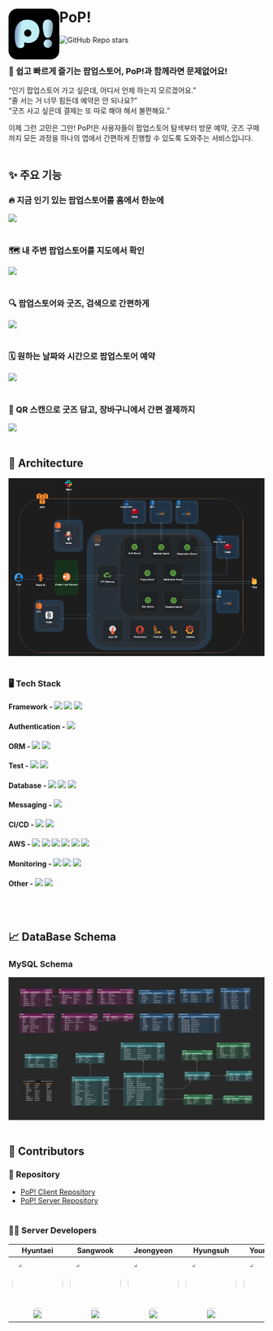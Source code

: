 # PoP! <img src="https://github.com/ht3064/readme-image/blob/main/popi-server/app-logo.png" align="left" width="100"></a>

![GitHub Repo stars](https://img.shields.io/github/stars/popi-official/popi-user-server?style=social)
</br></br>

### 🎈 쉽고 빠르게 즐기는 팝업스토어, PoP!과 함께라면 문제없어요!

“인기 팝업스토어 가고 싶은데, 어디서 언제 하는지 모르겠어요.”
<br>
“줄 서는 거 너무 힘든데 예약은 안 되나요?”
<br>
“굿즈 사고 싶은데 결제는 또 따로 해야 해서 불편해요.”

이제 그런 고민은 그만!
PoP!은 사용자들이 팝업스토어 탐색부터 방문 예약, 굿즈 구매까지
모든 과정을 하나의 앱에서 간편하게 진행할 수 있도록 도와주는 서비스입니다.
</br></br>

## ✨ 주요 기능
### 🔥 지금 인기 있는 팝업스토어를 홈에서 한눈에
![](https://github.com/ht3064/readme-image/blob/main/popi-server/store-explore.png?raw=true)
</br></br>

### 🗺️ 내 주변 팝업스토어를 지도에서 확인
![](https://github.com/ht3064/readme-image/blob/main/popi-server/store-map.png?raw=true)
</br></br>

### 🔍 팝업스토어와 굿즈, 검색으로 간편하게
![](https://github.com/ht3064/readme-image/blob/main/popi-server/product-search.png?raw=true)
</br></br>

### 🗓️ 원하는 날짜와 시간으로 팝업스토어 예약
![](https://github.com/ht3064/readme-image/blob/main/popi-server/store-reservation.png?raw=true)
</br></br>

### 🛒 QR 스캔으로 굿즈 담고, 장바구니에서 간편 결제까지
![](https://github.com/ht3064/readme-image/blob/main/popi-server/goods-purchase.png?raw=true)
</br></br>

## 🚎 Architecture
![server-architecture](https://github.com/ht3064/readme-image/blob/main/popi-server/user-server-architecture.png?raw=true)
</br></br>

### 🖥️ Tech Stack
#### Framework - <img src="https://img.shields.io/badge/Spring Boot-6DB33F?style=for-the-social&logo=spring-boot&logoColor=white"> <img src="https://img.shields.io/badge/Spring Cloud-6DB33F?style=for-the-social&logo=spring&logoColor=white"> <img src="https://img.shields.io/badge/Gradle-02303A?style=for-the-social&logo=Gradle&logoColor=white">

#### Authentication - <img src="https://img.shields.io/badge/Spring Security-6DB33F?style=for-the-social&logo=springsecurity&logoColor=white">

#### ORM - <img src="https://img.shields.io/badge/Spring Data JPA-6DB33F?style=for-the-social&logo=databricks&logoColor=white"> <img src="https://img.shields.io/badge/QueryDSL-0189C6?style=for-the-social&logoColor=white">

#### Test - <img src="https://img.shields.io/badge/JUnit5-25A162?style=for-the-social&logo=junit5&logoColor=white"> <img src="https://img.shields.io/badge/SonarQube Cloud-126ED3?style=for-the-social&logo=sonarqubecloud&logoColor=white">

#### Database - <img src="https://img.shields.io/badge/MySQL-4479A1.svg?style=for-the-social&logo=MySQL&logoColor=white"> <img src="https://img.shields.io/badge/Redis-DC382D.svg?style=for-the-social&logo=redis&logoColor=white"> <img src="https://img.shields.io/badge/Flyway-CC0200?style=for-the-social&logo=flyway&logoColor=white">

#### Messaging - <img src="https://img.shields.io/badge/Kafka-231F20?style=for-the-social&logo=apachekafka&logoColor=white">

#### CI/CD - <img src="https://img.shields.io/badge/Jenkins-D24939?style=for-the-social&logo=jenkins&logoColor=white"> <img src="https://img.shields.io/badge/ArgoCD-EF7B4D?style=for-the-social&logo=argo&logoColor=white">

#### AWS - <img src="https://img.shields.io/badge/EKS-FF9900?style=for-the-social&logo=amazon-eks&logoColor=white"> <img src="https://img.shields.io/badge/EC2-FF9900?style=for-the-social&logo=amazon-ec2&logoColor=white"> <img src="https://img.shields.io/badge/ELB-FF9900?style=for-the-social&logo=aws-elastic-load-balancing&logoColor=white"> <img src="https://img.shields.io/badge/RDS-527FFF?style=for-the-social&logo=amazon-rds&logoColor=white"> <img src="https://img.shields.io/badge/S3-569A31?style=for-the-social&logo=amazon-s3&logoColor=white"> <img src="https://img.shields.io/badge/ElastiCache-DC382D?style=for-the-social&logo=amazon-elasticache&logoColor=white">

#### Monitoring - <img src="https://img.shields.io/badge/Prometheus-E6522C?style=for-the-social&logo=prometheus&logoColor=white"> <img src="https://img.shields.io/badge/Grafana-F46800?style=for-the-social&logo=grafana&logoColor=white"> <img src="https://img.shields.io/badge/Slack-4A154B?style=for-the-social&logo=slack&logoColor=white">

#### Other - <img src="https://img.shields.io/badge/Swagger-85EA2D?style=for-the-social&logo=swagger&logoColor=white"> <img src="https://img.shields.io/badge/Firebase Cloud Messaging-FFCA28?style=for-the-social&logo=firebase&logoColor=white">
</br></br>

## 📈 DataBase Schema
### MySQL Schema
![ERD](https://github.com/ht3064/readme-image/blob/main/popi-server/ERD.png?raw=true)
</br></br>

## 👥 Contributors
### 👜 Repository
- [PoP! Client Repository](https://github.com/popi-official/popi-user-client)
- [PoP! Server Repository](https://github.com/popi-official/popi-user-server)
</br></br>

### 🧑‍💻 Server Developers
|            Hyuntaei            |        Sangwook        |        Jeongyeon        |         Hyungsuh         |        Youngsang        |
|:------------------------------:|:----------------------:|:----------------------:|:------------------------:|:------------------------:|
| <img src="https://avatars.githubusercontent.com/u/145987233?v=4" width="100" height="100" style="border-radius: 50%;"><br/><a href="https://github.com/ht3064" target="_blank"><img src="https://img.shields.io/badge/ht3064-181717?style=for-the-social&logo=github&logoColor=white"/></a> | <img src="https://avatars.githubusercontent.com/u/140885810?v=4" width="100" height="100" style="border-radius: 50%;"><br/><a href="https://github.com/woogieon8on" target="_blank"><img src="https://img.shields.io/badge/woogieon8on-181717?style=for-the-social&logo=github&logoColor=white"/></a> | <img src="https://avatars.githubusercontent.com/u/128298789?v=4" width="100" height="100" style="border-radius: 50%;"><br/><a href="https://github.com/jeongyeon0208" target="_blank"><img src="https://img.shields.io/badge/jeongyeon0208-181717?style=for-the-social&logo=github&logoColor=white"/></a> | <img src="https://avatars.githubusercontent.com/u/43169705?v=4" width="100" height="100" style="border-radius: 50%;"><br/><a href="https://github.com/ohhyungsuh" target="_blank"><img src="https://img.shields.io/badge/ohhyungsuh-181717?style=for-the-social&logo=github&logoColor=white"/></a> | <img src="https://avatars.githubusercontent.com/u/51320595?v=4" width="100" height="100" style="border-radius: 50%;"><br/><a href="https://github.com/0ssang" target="_blank"><img src="https://img.shields.io/badge/0ssang-181717?style=for-the-social&logo=github&logoColor=white"/></a> |